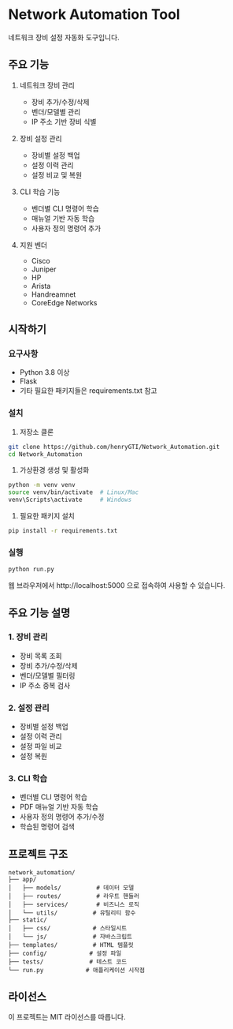 # Network Automation Tool

네트워크 장비 설정 자동화 도구입니다.

## 주요 기능

1. 네트워크 장비 관리
   - 장비 추가/수정/삭제
   - 벤더/모델별 관리
   - IP 주소 기반 장비 식별

2. 장비 설정 관리
   - 장비별 설정 백업
   - 설정 이력 관리
   - 설정 비교 및 복원

3. CLI 학습 기능
   - 벤더별 CLI 명령어 학습
   - 매뉴얼 기반 자동 학습
   - 사용자 정의 명령어 추가

4. 지원 벤더
   - Cisco
   - Juniper
   - HP
   - Arista
   - Handreamnet
   - CoreEdge Networks

## 시작하기

### 요구사항

- Python 3.8 이상
- Flask
- 기타 필요한 패키지들은 requirements.txt 참고

### 설치

1. 저장소 클론

```bash
git clone https://github.com/henryGTI/Network_Automation.git
cd Network_Automation
```

1. 가상환경 생성 및 활성화

```bash
python -m venv venv
source venv/bin/activate  # Linux/Mac
venv\Scripts\activate     # Windows
```

1. 필요한 패키지 설치

```bash
pip install -r requirements.txt
```

### 실행

```bash
python run.py
```

웹 브라우저에서 http://localhost:5000 으로 접속하여 사용할 수 있습니다.

## 주요 기능 설명

### 1. 장비 관리
- 장비 목록 조회
- 장비 추가/수정/삭제
- 벤더/모델별 필터링
- IP 주소 중복 검사

### 2. 설정 관리
- 장비별 설정 백업
- 설정 이력 관리
- 설정 파일 비교
- 설정 복원

### 3. CLI 학습
- 벤더별 CLI 명령어 학습
- PDF 매뉴얼 기반 자동 학습
- 사용자 정의 명령어 추가/수정
- 학습된 명령어 검색

## 프로젝트 구조

```
network_automation/
├── app/
│   ├── models/          # 데이터 모델
│   ├── routes/          # 라우트 핸들러
│   ├── services/        # 비즈니스 로직
│   └── utils/          # 유틸리티 함수
├── static/
│   ├── css/            # 스타일시트
│   └── js/             # 자바스크립트
├── templates/          # HTML 템플릿
├── config/            # 설정 파일
├── tests/             # 테스트 코드
└── run.py            # 애플리케이션 시작점
```

## 라이선스

이 프로젝트는 MIT 라이선스를 따릅니다.
